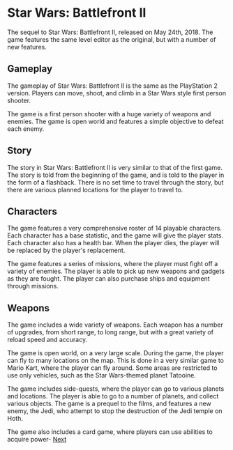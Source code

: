 # Star Wars: Battlefront II

The sequel to Star Wars: Battlefront II, released on May 24th, 2018. The game features the same level editor as the original, but with a number of new features.

## Gameplay

The gameplay of Star Wars: Battlefront II is the same as the PlayStation 2 version. Players can move, shoot, and climb in a Star Wars style first person shooter.

The game is a first person shooter with a huge variety of weapons and enemies. The game is open world and features a simple objective to defeat each enemy.

## Story

The story in Star Wars: Battlefront II is very similar to that of the first game. The story is told from the beginning of the game, and is told to the player in the form of a flashback. There is no set time to travel through the story, but there are various planned locations for the player to travel to.

## Characters

The game features a very comprehensive roster of 14 playable characters. Each character has a base statistic, and the game will give the player stats. Each character also has a health bar. When the player dies, the player will be replaced by the player's replacement.

The game features a series of missions, where the player must fight off a variety of enemies. The player is able to pick up new weapons and gadgets as they are fought. The player can also purchase ships and equipment through missions.

## Weapons

The game includes a wide variety of weapons. Each weapon has a number of upgrades, from short range, to long range, but with a great variety of reload speed and accuracy.

The game is open world, on a very large scale. During the game, the player can fly to many locations on the map. This is done in a very similar game to Mario Kart, where the player can fly around. Some areas are restricted to use only vehicles, such as the Star Wars-themed planet Tatooine.

The game includes side-quests, where the player can go to various planets and locations. The player is able to go to a number of planets, and collect various objects. The game is a prequel to the films, and features a new enemy, the Jedi, who attempt to stop the destruction of the Jedi temple on Hoth.

The game also includes a card game, where players can use abilities to acquire power-
[Next](214.md)